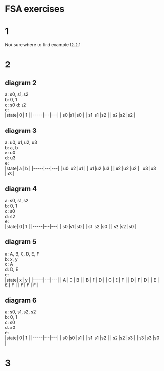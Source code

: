 # FSA exercises

# 1
Not sure where to find example 12.2.1

# 2
## diagram 2
a: s0, s1, s2<br>
b: 0, 1<br>
c: s0
d: s2<br>
e: <br>
|state| 0 | 1 |
|-----|---|---|
| s0  |s1 |s0 |
| s1  |s1 |s2 |
| s2  |s2 |s2 |

## diagram 3
a: u0, u1, u2, u3<br>
b: a, b<br>
c: u0<br>
d: u3<br>
e:<br>
|state| a | b |
|-----|---|---|
| u0  |u2 |u1 |
| u1  |u2 |u3 |
| u2  |u2 |u2 |
| u3  |u3 |u3 |

## diagram 4
a: s0, s1, s2<br>
b: 0, 1<br>
c: s0<br>
d: s2<br>
e:<br>
|state| 0 | 1 |
|-----|---|---|
| s0  |s1 |s0 |
| s1  |s2 |s0 |
| s2  |s2 |s0 |

## diagram 5
a: A, B, C, D, E, F<br>
b: x, y<br>
c: A<br>
d: D, E<br>
e:<br>
|state| x | y |
|-----|---|---|
| A   | C | B |
| B   | F | D |
| C   | E | F |
| D   | F | D |
| E   | E | F |
| F   | F | F |

## diagram 6
a: s0, s1, s2, s2<br>
b: 0, 1<br>
c: s0<br>
d: s0<br>
e:<br>
|state| 0 | 1 |
|-----|---|---|
| s0  |s0 |s1 |
| s1  |s1 |s2 |
| s2  |s2 |s3 |
| s3  |s3 |s0 |

# 3
